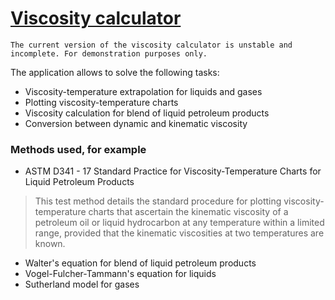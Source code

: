 # [Viscosity calculator](https://userr23.github.io/viscosity/)

`The current version of the viscosity calculator is unstable and incomplete. For demonstration purposes only.`

The application allows to solve the following tasks:  
* Viscosity-temperature extrapolation for liquids and gases
* Plotting viscosity-temperature charts
* Viscosity calculation for blend of liquid petroleum products
* Conversion between dynamic and kinematic viscosity  

### Methods used, for example
* ASTM D341 - 17 Standard Practice for Viscosity-Temperature Charts for Liquid Petroleum Products
> This test method details the standard procedure for plotting viscosity-temperature charts 
that ascertain the kinematic viscosity of a petroleum oil or liquid hydrocarbon at any temperature 
within a limited range, provided that the kinematic viscosities at two temperatures are known.  
* Walter's equation for blend of liquid petroleum products
* Vogel-Fulcher-Tammann's equation for liquids
* Sutherland model for gases
